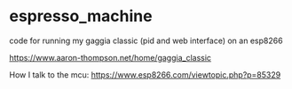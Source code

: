 # espresso_machine

code for running my gaggia classic (pid and web interface) on an esp8266

https://www.aaron-thompson.net/home/gaggia_classic

How I talk to the mcu: https://www.esp8266.com/viewtopic.php?p=85329
